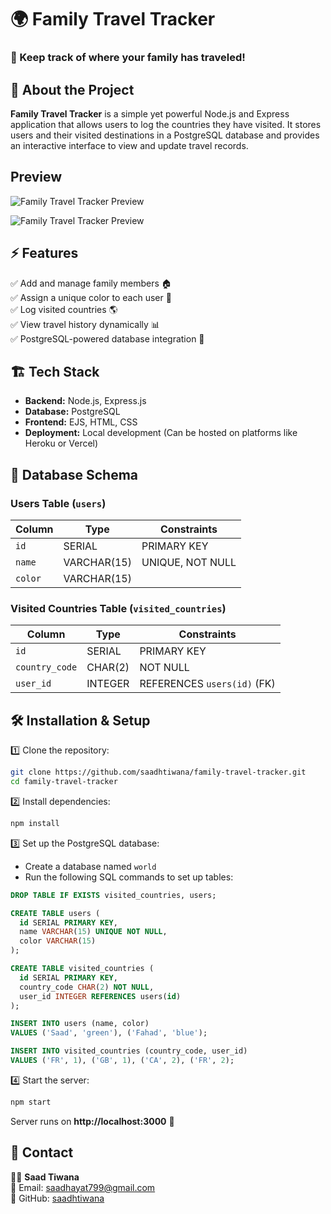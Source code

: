 

# 🌍 Family Travel Tracker  

### 🏡 Keep track of where your family has traveled!  

## 📌 About the Project  
**Family Travel Tracker** is a simple yet powerful Node.js and Express application that allows users to log the countries they have visited. It stores users and their visited destinations in a PostgreSQL database and provides an interactive interface to view and update travel records.  
## Preview  
![Family Travel Tracker Preview](p1.png)

![Family Travel Tracker Preview](p2.png)

## ⚡ Features  
✅ Add and manage family members 🏠  
✅ Assign a unique color to each user 🎨  
✅ Log visited countries 🌎  
✅ View travel history dynamically 📊  
✅ PostgreSQL-powered database integration 💾  

## 🏗️ Tech Stack  
- **Backend:** Node.js, Express.js  
- **Database:** PostgreSQL  
- **Frontend:** EJS, HTML, CSS  
- **Deployment:** Local development (Can be hosted on platforms like Heroku or Vercel)  

## 📂 Database Schema  
### Users Table (`users`)  
| Column  | Type          | Constraints           |  
|---------|--------------|-----------------------|  
| `id`    | SERIAL       | PRIMARY KEY           |  
| `name`  | VARCHAR(15) | UNIQUE, NOT NULL      |  
| `color` | VARCHAR(15) |                        |  

### Visited Countries Table (`visited_countries`)  
| Column         | Type    | Constraints                     |  
|---------------|--------|---------------------------------|  
| `id`          | SERIAL | PRIMARY KEY                     |  
| `country_code`| CHAR(2)| NOT NULL                        |  
| `user_id`     | INTEGER| REFERENCES `users(id)` (FK)    |  

## 🛠️ Installation & Setup  
1️⃣ Clone the repository:  
```sh
git clone https://github.com/saadhtiwana/family-travel-tracker.git
cd family-travel-tracker
```  
2️⃣ Install dependencies:  
```sh
npm install
```  
3️⃣ Set up the PostgreSQL database:  
- Create a database named `world`  
- Run the following SQL commands to set up tables:  
```sql
DROP TABLE IF EXISTS visited_countries, users;

CREATE TABLE users (
  id SERIAL PRIMARY KEY,
  name VARCHAR(15) UNIQUE NOT NULL,
  color VARCHAR(15)
);

CREATE TABLE visited_countries (
  id SERIAL PRIMARY KEY,
  country_code CHAR(2) NOT NULL,
  user_id INTEGER REFERENCES users(id)
);

INSERT INTO users (name, color)
VALUES ('Saad', 'green'), ('Fahad', 'blue');

INSERT INTO visited_countries (country_code, user_id)
VALUES ('FR', 1), ('GB', 1), ('CA', 2), ('FR', 2);
```  

4️⃣ Start the server:  
```sh
npm start
```  
Server runs on **http://localhost:3000** 🚀  

## 📧 Contact  
👨‍💻 **Saad Tiwana**  
📩 Email: [saadhayat799@gmail.com](mailto:saadhayat799@gmail.com)  
🔗 GitHub: [saadhtiwana](https://github.com/saadhtiwana)  
